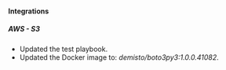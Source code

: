 
#### Integrations
##### AWS - S3
- Updated the test playbook.
- Updated the Docker image to: *demisto/boto3py3:1.0.0.41082*.
